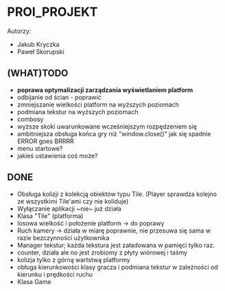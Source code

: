 # PROI_PROJEKT

Autorzy:
- Jakub Kryczka
- Paweł Skorupski

## (WHAT)TODO
- **poprawa optymalizacji zarządzania wyświetlaniem platform**
- odbijanie od ścian - poprawić
- zmniejszanie wielkości platform na wyższych poziomach
- podmiana tekstur na wyższych poziomach
- combosy
- wyższe skoki uwarunkowane wcześniejszym rozpędzeniem się
- ambitniejsza obsługa końca gry niż "window.close()" jak się spadnie ERROR goes BRRRR
- menu startowe?
- jakieś ustawienia coś może?

## DONE
- Obsługa kolizji z kolekcją obiektów typu Tile. (Player sprawdza kolejno ze wszystkimi Tile'ami czy nie koliduje)
- Wyłączanie aplikacji ~nie~ już działa
- Klasa "Tile" (platforma)
- losowa wielkość i położenie platform -> do poprawy 
- Ruch kamery -> działa w miarę poprawnie, nie przesuwa się sama w razie bezczynności użytkownika
- Manager tekstur; każda tekstura jest załadowana w pamięci tylko raz.
- counter, działa ale no jest zrobiomy z płyty wiórowej i taśmy
- kolizja tylko z górną wartstwą platformy
- obługa kierunkowości klasy gracza i podmiana tekstur w zależności od kierunku i prędkości ruchu
- Klasa Game
